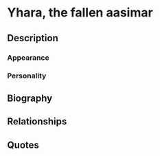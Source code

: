 # Yhara, the fallen aasimar
## Description
### Appearance

### Personality
## Biography
## Relationships

## Quotes